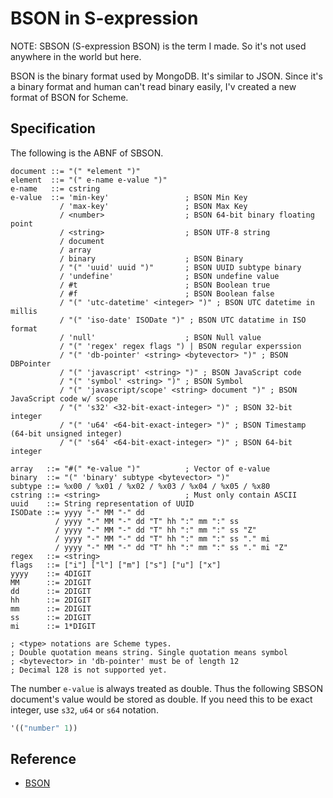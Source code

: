 # BSON in S-expression

NOTE: SBSON (S-expression BSON) is the term I made. So it's not used anywhere
in the world but here.

BSON is the binary format used by MongoDB. It's similar to JSON. Since it's
a binary format and human can't read binary easily, I'v created a new format
of BSON for Scheme.

## Specification

The following is the ABNF of SBSON.

```abnf
document ::= "(" *element ")"
element  ::= "(" e-name e-value ")"
e-name   ::= cstring
e-value  ::= 'min-key'                 ; BSON Min Key
           / 'max-key'                 ; BSON Max Key
		   / <number>                  ; BSON 64-bit binary floating point
		   / <string>                  ; BSON UTF-8 string
		   / document
		   / array
		   / binary                    ; BSON Binary
		   / "(" 'uuid' uuid ")"       ; BSON UUID subtype binary
		   / 'undefine'                ; BSON undefine value
		   / #t                        ; BSON Boolean true
		   / #f                        ; BSON Boolean false
		   / "(" 'utc-datetime' <integer> ")" ; BSON UTC datetime in millis
		   / "(" 'iso-date' ISODate ")" ; BSON UTC datatime in ISO format
		   / 'null'                    ; BSON Null value
		   / "(" 'regex' regex flags ") | BSON regular experssion
		   / "(" 'db-pointer' <string> <bytevector> ")" ; BSON DBPointer
		   / "(" 'javascript' <string> ")" ; BSON JavaScript code
		   / "(" 'symbol' <string> ")" ; BSON Symbol
		   / "(" 'javascript/scope' <string> document ")" ; BSON JavaScript code w/ scope
		   / "(" 's32' <32-bit-exact-integer> ")" ; BSON 32-bit integer
		   / "(" 'u64' <64-bit-exact-integer> ")" ; BSON Timestamp (64-bit unsigned integer)
   		   / "(" 's64' <64-bit-exact-integer> ")" ; BSON 64-bit integer

array   ::= "#(" *e-value ")"          ; Vector of e-value
binary  ::= "(" 'binary' subtype <bytevector> ")"
subtype ::= %x00 / %x01 / %x02 / %x03 / %x04 / %x05 / %x80
cstring ::= <string>                   ; Must only contain ASCII
uuid    ::= String representation of UUID
ISODate ::= yyyy "-" MM "-" dd
          / yyyy "-" MM "-" dd "T" hh ":" mm ":" ss
          / yyyy "-" MM "-" dd "T" hh ":" mm ":" ss "Z"
          / yyyy "-" MM "-" dd "T" hh ":" mm ":" ss "." mi
          / yyyy "-" MM "-" dd "T" hh ":" mm ":" ss "." mi "Z"
regex   ::= <string>
flags   ::= ["i"] ["l"] ["m"] ["s"] ["u"] ["x"]
yyyy    ::= 4DIGIT
MM      ::= 2DIGIT
dd      ::= 2DIGIT
hh      ::= 2DIGIT
mm      ::= 2DIGIT
ss      ::= 2DIGIT
mi      ::= 1*DIGIT

; <type> notations are Scheme types.
; Double quotation means string. Single quotation means symbol
; <bytevector> in 'db-pointer' must be of length 12
; Decimal 128 is not supported yet.

```

The number `e-value` is always treated as double. Thus the following SBSON 
document's value would be stored as double. If you need this to be exact
integer, use `s32`, `u64` or `s64` notation.

```scheme
'(("number" 1))
```

## Reference

- [BSON](http://bsonspec.org/spec.html)
